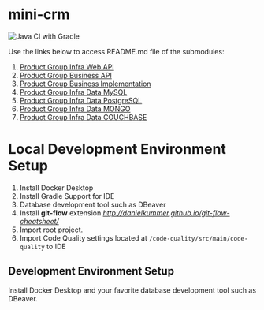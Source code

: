 # mini-crm

![Java CI with Gradle](https://github.com/mini-crm/mini-crm/workflows/Java%20CI%20with%20Gradle/badge.svg?branch=main)

Use the links below to access README.md file of the submodules:

1. [Product Group Infra Web API](product-group-web-api-infra/README.md)
2. [Product Group Business API](product-group-business-api/README.md)
3. [Product Group Business Implementation](product-group-business-impl/README.md)
4. [Product Group Infra Data MySQL](product-group-infra-data-mysql/README.md)
5. [Product Group Infra Data PostgreSQL](product-group-infra-data-postgresql/README.md)
6. [Product Group Infra Data MONGO](product-group-infra-data-mongo/README.md)
7. [Product Group Infra Data COUCHBASE](product-group-infra-data-couchbase/README.md)

# Local Development Environment Setup
1. Install Docker Desktop
2. Install Gradle Support for IDE
3. Database development tool such as DBeaver
4. Install **git-flow** extension *http://danielkummer.github.io/git-flow-cheatsheet/*
5. Import root project.
6. Import Code Quality settings located at `/code-quality/src/main/code-quality` to IDE 

## Development Environment Setup
Install Docker Desktop and your favorite database development tool such as DBeaver.
